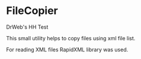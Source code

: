 # FileCopier
DrWeb's HH Test

This small utility helps to copy files using xml file list.

For reading XML files RapidXML library was used.